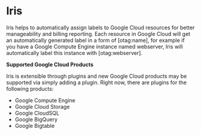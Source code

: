 # Iris
Iris helps to automatically assign labels to Google Cloud resources for better manageability and billing reporting. Each resource in Google Cloud will get an automatically generated label in a form of [otag:name], for example if you have a Google Compute Engine instance named webserver, Iris will automatically label this instance with [otag:webserver].

**Supported Google Cloud Products**

Iris is extensible through plugins and new Google Cloud products may be supported via simply adding a plugin. Right now, there are plugins for the following products:
 - Google Compute Engine
 - Google Cloud Storage
 - Google CloudSQL
 - Google BigQuery
 - Google Bigtable
